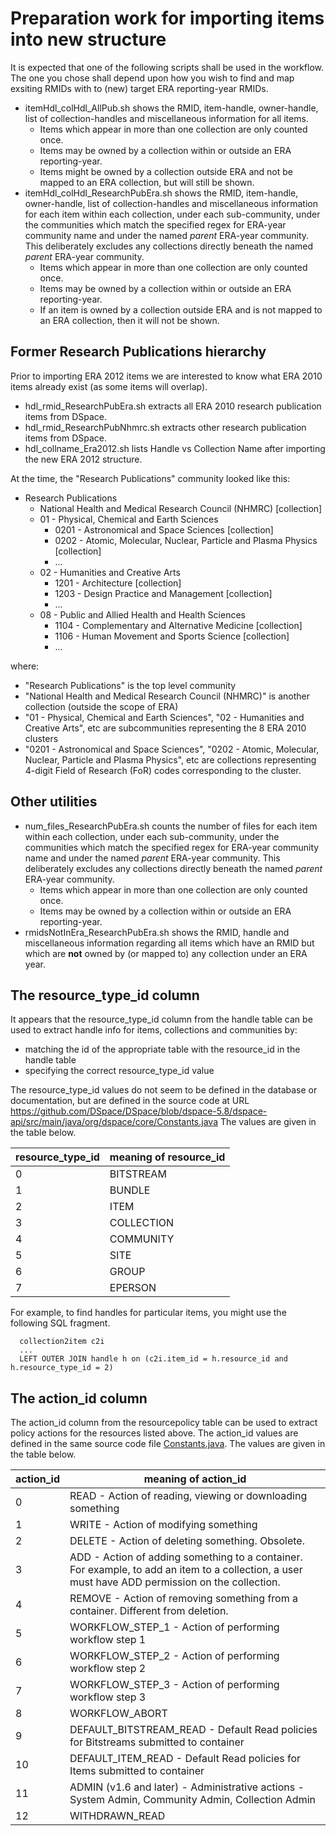 Preparation work for importing items into new structure
=======================================================

It is expected that one of the following scripts shall be used in the workflow.
The one you chose shall depend upon how you wish to find and map exsiting RMIDs
with to (new) target ERA reporting-year RMIDs.

- itemHdl_colHdl_AllPub.sh shows the RMID, item-handle, owner-handle, list of
collection-handles and miscellaneous information for all items.
   * Items which appear in more than one collection are only counted once.
   * Items may be owned by a collection within or outside an ERA reporting-year.
   * Items might be owned by a collection outside ERA and not be mapped to
     an ERA collection, but will still be shown.
- itemHdl_colHdl_ResearchPubEra.sh shows the RMID, item-handle, owner-handle,
  list of collection-handles and miscellaneous information for each item within
  each collection, under each sub-community, under the communities which match
  the specified regex for ERA-year community name and under the named *parent*
  ERA-year community. This deliberately excludes any collections directly
  beneath the named *parent* ERA-year community.
   * Items which appear in more than one collection are only counted once.
   * Items may be owned by a collection within or outside an ERA reporting-year.
   * If an item is owned by a collection outside ERA and is not mapped to an ERA
     collection, then it will not be shown.


Former Research Publications hierarchy
--------------------------------------

Prior to importing ERA 2012 items we are interested to know what
ERA 2010 items already exist (as some items will overlap).

- hdl_rmid_ResearchPubEra.sh extracts all ERA 2010 research publication items
  from DSpace.
- hdl_rmid_ResearchPubNhmrc.sh extracts other research publication items from
  DSpace.
- hdl_collname_Era2012.sh lists Handle vs Collection Name after importing the
  new ERA 2012 structure.

At the time, the "Research Publications" community looked like this:

- Research Publications
  * National Health and Medical Research Council (NHMRC) [collection]
  * 01 - Physical, Chemical and Earth Sciences
    - 0201 - Astronomical and Space Sciences [collection]
    - 0202 - Atomic, Molecular, Nuclear, Particle and Plasma Physics [collection]
    - ...
  * 02 - Humanities and Creative Arts
    - 1201 - Architecture [collection]
    - 1203 - Design Practice and Management [collection]
    - ...
  * 08 - Public and Allied Health and Health Sciences
    - 1104 - Complementary and Alternative Medicine [collection]
    - 1106 - Human Movement and Sports Science [collection]
    - ...

where:
- "Research Publications" is the top level community
- "National Health and Medical Research Council (NHMRC)" is another
  collection (outside the scope of ERA)
- "01 - Physical, Chemical and Earth Sciences", "02 - Humanities and
  Creative Arts", etc are subcommunities representing the 8 ERA 2010 clusters
- "0201 - Astronomical and Space Sciences", "0202 - Atomic, Molecular,
  Nuclear, Particle and Plasma Physics", etc are collections representing
  4-digit Field of Research (FoR) codes corresponding to the cluster.


Other utilities
---------------

- num_files_ResearchPubEra.sh counts the number of files for each item within
  each collection, under each sub-community, under the communities which match
  the specified regex for ERA-year community name and under the named *parent*
  ERA-year community. This deliberately excludes any collections directly
  beneath the named *parent* ERA-year community.
   * Items which appear in more than one collection are only counted once.
   * Items may be owned by a collection within or outside an ERA reporting-year.
- rmidsNotInEra_ResearchPubEra.sh shows the RMID, handle and miscellaneous
  information regarding all items which have an RMID but which are __not__
  owned by (or mapped to) any collection under an ERA year.


The resource_type_id column
---------------------------
It appears that the resource_type_id column from the handle table can be
used to extract handle info for items, collections and communities by:
- matching the id of the appropriate table with the resource_id in the handle table
- specifying the correct resource_type_id value

The resource_type_id values do not seem to be defined in the database or
documentation, but are defined in the source code at URL
https://github.com/DSpace/DSpace/blob/dspace-5.8/dspace-api/src/main/java/org/dspace/core/Constants.java
The values are given in the table below.

resource_type_id | meaning of resource_id
-----------------|-----------------------
0                | BITSTREAM
1                | BUNDLE
2                | ITEM
3                | COLLECTION
4                | COMMUNITY
5                | SITE
6                | GROUP
7                | EPERSON


For example, to find handles for particular items, you might use the following
SQL fragment.
```
  collection2item c2i 
  ...
  LEFT OUTER JOIN handle h on (c2i.item_id = h.resource_id and h.resource_type_id = 2)
```

The action_id column
--------------------
The action_id column from the resourcepolicy table can be used to
extract policy actions for the resources listed above. The action_id
values are defined in the same source code file
[Constants.java](https://github.com/DSpace/DSpace/blob/dspace-5.8/dspace-api/src/main/java/org/dspace/core/Constants.java).
The values are given in the table below.

action_id | meaning of action_id
----------|---------------------
0         | READ - Action of reading, viewing or downloading something
1         | WRITE - Action of modifying something
2         | DELETE - Action of deleting something. Obsolete.
3         | ADD - Action of adding something to a container. For example, to add an item to a collection, a user must have ADD permission on the collection.
4         | REMOVE - Action of removing something from a container. Different from deletion.
5         | WORKFLOW_STEP_1 - Action of performing workflow step 1
6         | WORKFLOW_STEP_2 - Action of performing workflow step 2
7         | WORKFLOW_STEP_3 - Action of performing workflow step 3
8         | WORKFLOW_ABORT
9         | DEFAULT_BITSTREAM_READ - Default Read policies for Bitstreams submitted to container
10        | DEFAULT_ITEM_READ - Default Read policies for Items submitted to container
11        | ADMIN (v1.6 and later) - Administrative actions - System Admin, Community Admin, Collection Admin
12        | WITHDRAWN_READ

